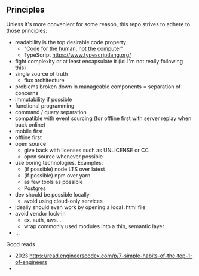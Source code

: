 
## Principles

Unless it's more convenient for some reason, this repo strives to adhere to those principles:

* readability is the top desirable code property
  * ["Code for the human, not the computer"](https://read.engineerscodex.com/p/7-simple-habits-of-the-top-1-of-engineers)
  * TypeScript https://www.typescriptlang.org/
* fight complexity or at least encapsulate it (lol I'm not really following this)
* single source of truth
  * flux architecture
* problems broken down in manageable components = separation of concerns
* immutability if possible
* functional programming
* command / query separation
* compatible with event sourcing (for offline first with server replay when back online)
* mobile first
* offline first
* open source
  * give back with licenses such as UNLICENSE or CC
  * open source whenever possible
* use boring technologies. Examples:
  * (if possible) node LTS over latest
  * (if possible) npm over yarn
  * as few tools as possible
  * Postgres
* dev should be possible locally
  * avoid using cloud-only services
* ideally should even work by opening a local .html file
* avoid vendor lock-in
  * ex. auth, aws...
  * wrap commonly used modules into a thin, semantic layer
* ...

Good reads
* 2023 https://read.engineerscodex.com/p/7-simple-habits-of-the-top-1-of-engineers
*
